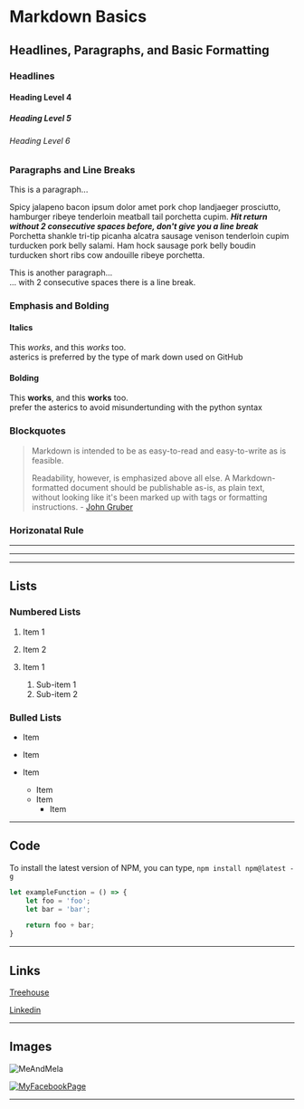# Markdown Basics

## Headlines, Paragraphs, and Basic Formatting

### Headlines

#### Heading Level 4
##### Heading Level 5
###### Heading Level 6

### Paragraphs and Line Breaks
This is a paragraph...

Spicy jalapeno bacon ipsum dolor amet pork chop landjaeger prosciutto, hamburger ribeye tenderloin meatball tail porchetta cupim.
***Hit return without 2 consecutive spaces before, don't give you a line break*** Porchetta shankle tri-tip picanha alcatra sausage venison tenderloin cupim turducken pork belly salami. Ham hock sausage pork belly boudin turducken short ribs cow andouille ribeye porchetta.

This is another paragraph...  
... with 2 consecutive spaces there is a line break.

### Emphasis and Bolding

#### Italics

This *works*, and this _works_ too.  
asterics is preferred by the type of mark down used on GitHub

#### Bolding

This **works**, and this __works__ too.  
prefer the asterics to avoid misundertunding with the python syntax

### Blockquotes

> Markdown is intended to be as easy-to-read and easy-to-write as is feasible.
>
> Readability, however, is emphasized above all else. A Markdown-formatted document should be publishable as-is, as plain text, without looking like it's been marked up with tags or formatting instructions. - [John Gruber][2]

[2]: https://daringfireball.net/projects/markdown "Creator of Markdown"

### Horizonatal Rule

___

---

***

## Lists

### Numbered Lists

1. Item 1
2. Item 2


1. Item 1
    1. Sub-item 1
    2. Sub-item 2

### Bulled Lists

* Item
* Item


* Item
    * Item
    * Item
        * Item


---

## Code

To install the latest version of NPM, you can type, `npm install npm@latest -g`

```javascript
let exampleFunction = () => {
    let foo = 'foo';
    let bar = 'bar';

    return foo + bar;
}
```

---

## Links

[Treehouse](https://teamtreehouse.com/pasqualeconte "Link to my Treehouse profile")

[Linkedin][1]

[1]: https://www.linkedin.com/in/pasqualeconte "Link to my Linkedin profile"

---

## Images

![MeAndMela](https://scontent-amt2-1.xx.fbcdn.net/v/t1.0-9/42663275_106090660366242_7048606546137186304_n.jpg?_nc_cat=110&oh=f4abbd7ea12fbd2df6c1e30223cb8d69&oe=5C59827D "<3")

[![MyFacebookPage][3]][4]

[3]: https://upload.wikimedia.org/wikipedia/commons/thumb/7/7c/Facebook_New_Logo_%282015%29.svg/2000px-Facebook_New_Logo_%282015%29.svg.png

[4]: https://www.facebook.com/conte.pas "My Facebook Page"

---
